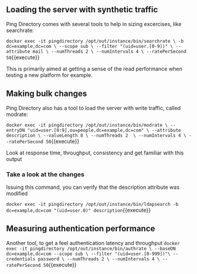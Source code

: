 ## Loading the server with synthetic traffic

Ping Directory comes with several tools to help in sizing excercises, like searchrate:

`docker exec -it pingdirectory /opt/out/instance/bin/searchrate \
	-b dc=example,dc=com \
	--scope sub \
	--filter "(uid=user.[0-9])" \
	--attribute mail \
	--numThreads 2 \
	--numIntervals 4 \
	--ratePerSecond 50`{{execute}}

This is primarily aimed at getting a sense of the read performance when testing a new platform for example.


## Making bulk changes

Ping Directory also has a tool to load the server with write traffic, called modrate:

`docker exec -it pingdirectory /opt/out/instance/bin/modrate \
	--entryDN "uid=user.[0:9],ou=people,dc=example,dc=com" \
	--attribute description \
	--valueLength 8 \
	--numThreads 2	\
	--numIntervals 4 \
	--ratePerSecond 50`{{execute}}

Look at response time, throughput, consistency and get familiar with this output


### Take a look at the changes

Issuing this command, you can verify that the description attribute was modified 

`docker exec -it pingdirectory /opt/out/instance/bin/ldapsearch -b dc=example,dc=com "(uid=user.0)" description`{{execute}}


## Measuring authentication performance
Another tool, to get a feel authentication latency and throughput
`docker exec -it pingdirectory /opt/out/instance/bin/authrate \
	--baseDN dc=example,dc=com --scope sub \
	--filter "(uid=user.[0-999])"\
	--credentials password \
	--numThreads 2 \
	--numIntervals 4 \
	--ratePerSecond 50`{{execute}}